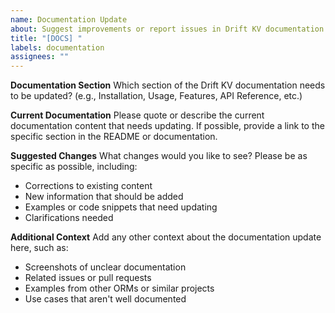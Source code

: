 ```yaml
---
name: Documentation Update
about: Suggest improvements or report issues in Drift KV documentation
title: "[DOCS] "
labels: documentation
assignees: ""
---
```


**Documentation Section**
Which section of the Drift KV documentation needs to be updated? (e.g., Installation, Usage, Features, API Reference, etc.)

**Current Documentation**
Please quote or describe the current documentation content that needs updating. If possible, provide a link to the specific section in the README or documentation.

**Suggested Changes**
What changes would you like to see? Please be as specific as possible, including:
- Corrections to existing content
- New information that should be added
- Examples or code snippets that need updating
- Clarifications needed

**Additional Context**
Add any other context about the documentation update here, such as:
- Screenshots of unclear documentation
- Related issues or pull requests
- Examples from other ORMs or similar projects
- Use cases that aren't well documented
